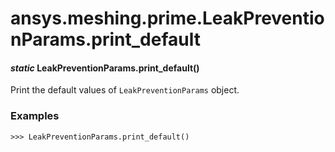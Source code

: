# ansys.meshing.prime.LeakPreventionParams.print_default

<a id="ansys.meshing.prime.LeakPreventionParams.print_default"></a>

#### *static* LeakPreventionParams.print_default()

Print the default values of `LeakPreventionParams` object.

### Examples

```pycon
>>> LeakPreventionParams.print_default()
```

<!-- !! processed by numpydoc !! -->
